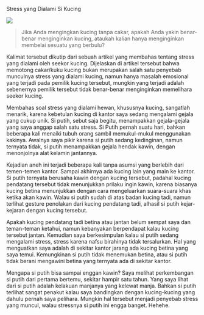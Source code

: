 Stress yang Dialami Si Kucing

![](https://dl.dropboxusercontent.com/u/81062211/13696905145_367c5c89d1_o.jpg)

> Jika Anda mengingkan kucing tanpa cakar, apakah Anda yakin benar-benar menginginkan kucing, ataukah kalian hanya menginginkan membelai sesuatu yang berbulu?

Kalimat tersebut dikutip dari sebuah artikel yang membahas tentang stress yang dialami oleh seekor kucing. Dijelaskan di artikel tersebut bahwa memotong cakar/kuku kucing bukan merupakan salah satu penyebab munculnya stress yang dialami kucing, namun hanya masalah emosional yang terjadi pada pemilik kucing tersebut, mungkin yang terjadi adalah sebenernya pemilik tersebut tidak benar-benar menginginkan memelihara seekor kucing.

Membahas soal stress yang dialami hewan, khususnya kucing, sangatlah menarik, karena kebetulan kucing di kantor saya sedang mengalami gejala yang cukup unik. Si putih, sebut saja begitu, menampakkan gejala-gejala yang saya anggap salah satu stress. Si Putih pernah suatu hari, bahkan beberapa kali menaiki tubuh orang sambil memukul-mukul menggunakan kakinya. Awalnya saya pikir karena si putih sedang kedinginan, namun ternyata tidak, si putih menampakkan gejala hendak kawin, dengan menonjolnya alat kelamin jantannya.

Kejadian aneh ini terjadi beberapa kali tanpa asumsi yang berlebih dari temen-temen kantor. Sampai akhirnya ada kucing lain yang main ke kantor. Si putih ternyata berusaha kawin dengan kucing tersebut, padahal kucing pendatang tersebut tidak menunjukkan prilaku ingin kawin, karena biasanya kucing betina menunjukkan dengan cara mengeluarkan suara-suara khas ketika akan kawin. Walau si putih sudah di atas badan kucing tadi, namun terlihat gesture penolakan dari kucing pendatang tadi, alhasil si putih kejar-kejaran dengan kucing tersebut.

Apakah kucing pendatang tadi betina atau jantan belum sempat saya dan teman-teman ketahui, namun kebanyakan berpendapat kalau kucing tersebut jantan. Kemudian saya berkesimpulan kalau si putih sedang mengalami stress, stress karena nafsu birahinya tidak tersalurkan. Hal yang menguatkan saya adalah di sekitar kantor jarang ada kucing betina yang saya temui. Kemungkinan si putih tidak menemukan betina, atau si putih tidak berani mengawini betina yang ternyata ada di sekitar kantor.

Mengapa si putih bisa sampai enggan kawin? Saya melihat perkembangan si putih dari pertama bertemu, sekitar hampir satu tahun. Yang saya lihat dari si putih adalah kelakuan manjanya yang kelewat manja. Bahkan si putih terlihat sangat penakut kalau saya bandingkan dengan kucing-kucing yang dahulu pernah saya pelihara. Mungkin hal tersebut menjadi penyebab stress yang muncul, walau stressnya si putih ini engga banget. Hehehe.
